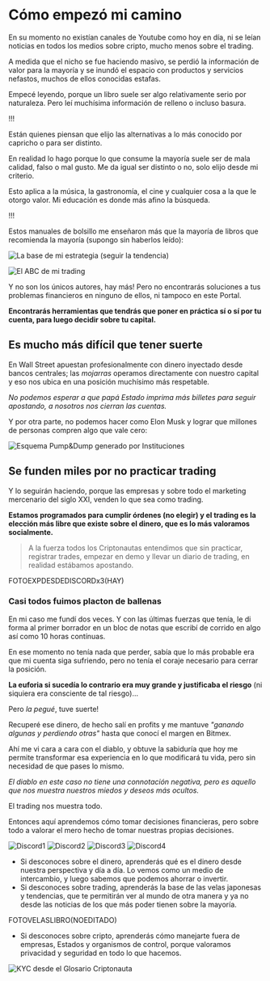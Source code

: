 # Cómo empezó mi camino

En su momento no existían canales de Youtube como hoy en día, ni se leían noticias en todos los medios sobre cripto, mucho menos sobre el trading.

A medida que el nicho se fue haciendo masivo, se perdió la información de valor para la mayoría y se inundó el espacio con productos y servicios nefastos, muchos de ellos conocidas estafas.

Empecé leyendo, porque un libro suele ser algo relativamente serio por naturaleza. Pero leí muchísima información de relleno o incluso basura.

!!!

Están quienes piensan que elijo las alternativas a lo más conocido por capricho o para ser distinto.

En realidad lo hago porque lo que consume la mayoría suele ser de mala calidad, falso o mal gusto. Me da igual ser distinto o no, solo elijo desde mi criterio.

Esto aplica a la música, la gastronomía, el cine y cualquier cosa a la que le otorgo valor. Mi educación es donde más afino la búsqueda.

!!!

Estos manuales de bolsillo me enseñaron más que la mayoría de libros que recomienda la mayoría (supongo sin haberlos leído):

![La base de mi estrategia (seguir la tendencia)](https://user-images.githubusercontent.com/98671738/212180968-98505319-3aea-4b9c-a549-a2db3e20af8c.png)

![El ABC de mi trading](https://user-images.githubusercontent.com/98671738/212181156-12db45ce-3e59-4e99-9417-926e06280ec0.png)

Y no son los únicos autores, hay más! Pero no encontrarás soluciones a tus problemas financieros en ninguno de ellos, ni tampoco en este Portal.

**Encontrarás herramientas que tendrás que poner en práctica sí o sí por tu cuenta, para luego decidir sobre tu capital.**

## Es mucho más difícil que tener suerte

En Wall Street apuestan profesionalmente con dinero inyectado desde bancos centrales; las _mojarras_ operamos directamente con nuestro capital y eso nos ubica en una posición muchísimo más respetable.

_No podemos esperar a que papá Estado imprima más billetes para seguir apostando, a nosotros nos cierran las cuentas._

Y por otra parte, no podemos hacer como Elon Musk y lograr que millones de personas compren algo que vale cero:

![Esquema Pump\&Dump generado por Instituciones](https://user-images.githubusercontent.com/98671738/212193801-4c11de2e-aadd-40af-b5e3-45d78d2e2292.png)

## Se funden miles por no practicar trading

Y lo seguirán haciendo, porque las empresas y sobre todo el marketing mercenario del siglo XXI, venden lo que sea como trading.

**Estamos programados para cumplir órdenes (no elegir) y el trading es la elección más libre que existe sobre el dinero, que es lo más valoramos socialmente.**

> A la fuerza todos los Criptonautas entendimos que sin practicar, registrar trades, empezar en demo y llevar un diario de trading, en realidad estábamos apostando.

FOTOEXPDESDEDISCORDx3(HAY)

### Casi todos fuimos placton de ballenas

En mi caso me fundí dos veces. Y con las últimas fuerzas que tenía, le di forma al primer borrador en un bloc de notas que escribí de corrido en algo así como 10 horas contínuas.

En ese momento no tenía nada que perder, sabía que lo más probable era que mi cuenta siga sufriendo, pero no tenía el coraje necesario para cerrar la posición.

**La euforia si sucedía lo contrario era muy grande y justificaba el riesgo** (ni siquiera era consciente de tal riesgo)...

Pero _la pegué_, tuve suerte!

Recuperé ese dinero, de hecho salí en profits y me mantuve _"ganando algunas y perdiendo otras"_ hasta que conocí el margen en Bitmex.

Ahí me vi cara a cara con el diablo, y obtuve la sabiduría que hoy me permite transformar esa experiencia en lo que modificará tu vida, pero sin necesidad de que pases lo mismo.

_El diablo en este caso no tiene una connotación negativa, pero es aquello que nos muestra nuestros miedos y deseos más ocultos._

El trading nos muestra todo.

Entonces aquí aprendemos cómo tomar decisiones financieras, pero sobre todo a valorar el mero hecho de tomar nuestras propias decisiones.

![Discord1](https://user-images.githubusercontent.com/121636966/210029435-78ea2fb2-a793-43e4-b187-fe0a564e1f24.jpg) ![Discord2](https://user-images.githubusercontent.com/121636966/210029442-d4e2edcd-e602-4c83-ab83-d448d9caee0c.jpg) ![Discord3](https://user-images.githubusercontent.com/121636966/210029445-b6b9c504-b57f-45d0-bd99-a7c753f1d094.jpg) ![Discord4](https://user-images.githubusercontent.com/121636966/210029557-15d356eb-94f9-4d6e-8281-50eb6ecdc3a8.jpg)

* Si desconoces sobre el dinero, aprenderás qué es el dinero desde nuestra perspectiva y día a día. Lo vemos como un medio de intercambio, y luego sabemos que podemos ahorrar o invertir.
* Si desconoces sobre trading, aprenderás la base de las velas japonesas y tendencias, que te permitirán ver al mundo de otra manera y ya no desde las noticias de los que más poder tienen sobre la mayoría.

FOTOVELASLIBRO(NOEDITADO)

* Si desconoces sobre cripto, aprenderás cómo manejarte fuera de empresas, Estados y organismos de control, porque valoramos privacidad y seguridad en todo lo que hacemos.

![KYC desde el Glosario Criptonauta](https://user-images.githubusercontent.com/121636966/210030428-861a6c61-d4fa-4cb5-bbb8-b6e2fc63ab47.jpg)

